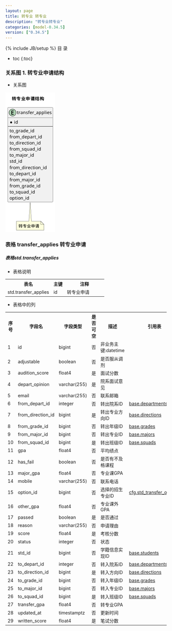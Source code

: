 ```yaml
---
layout: page
title: 转专业 转专业
description: "转专业转专业"
categories: [model-0.34.5]
version: ["0.34.5"]
---
```

{% include JB/setup %}
 目  录

* toc
{:toc}


### 关系图 1. 转专业申请结构
  * 关系图

![转专业申请结构](images/transfer.png)



### 表格 transfer_applies 转专业申请
<div class="card card-info">
  <div class="card-header"><h5 id="table_std.transfer_applies">表格std.transfer_applies</h5></div>
  <div class="card-body">
<ul>
  <li>表格说明</li>
</ul>

<table class="table table-bordered table-striped table-condensed ">
<tr><th class="info_header">表名</th><th class="info_header">主键</th><th class="info_header" style="width:40%">注释</th>  </tr>
<tr><td>std.transfer_applies</td><td>id</td><td>转专业申请</td>  </tr>
</table>
<ul>
  <li>表格中的列</li>
</ul>
<table class="table table-bordered table-striped table-condensed">
<tr><th class="info_header text-center">序号</th><th class="info_header">字段名</th><th class="info_header">字段类型</th><th class="info_header text-center">是否可空</th><th class="info_header">描述</th><th class="info_header">引用表</th>  </tr>
<tr><td class="text-center">1</td><td>id</td><td>bigint</td><td class="text-center">否</td><td>非业务主键:datetime</td><td></td>  </tr>
<tr><td class="text-center">2</td><td>adjustable</td><td>boolean</td><td class="text-center">否</td><td>是否服从调剂</td><td></td>  </tr>
<tr><td class="text-center">3</td><td>audition_score</td><td>float4</td><td class="text-center">是</td><td>面试分数</td><td></td>  </tr>
<tr><td class="text-center">4</td><td>depart_opinion</td><td>varchar(255)</td><td class="text-center">是</td><td>院系面试意见</td><td></td>  </tr>
<tr><td class="text-center">5</td><td>email</td><td>varchar(255)</td><td class="text-center">否</td><td>联系邮箱</td><td></td>  </tr>
<tr><td class="text-center">6</td><td>from_depart_id</td><td>integer</td><td class="text-center">否</td><td>转出院系ID</td><td>            <a href="/model/base/common/user.html#表格-departments-部门组织机构信息">base.departments</a>
</td>  </tr>
<tr><td class="text-center">7</td><td>from_direction_id</td><td>bigint</td><td class="text-center">是</td><td>转出专业方向ID</td><td>            <a href="/model/base/edu/core.html#表格-directions-方向信息 专业领域">base.directions</a>
</td>  </tr>
<tr><td class="text-center">8</td><td>from_grade_id</td><td>bigint</td><td class="text-center">否</td><td>转出年级ID</td><td>            <a href="/model/base/std/core.html#表格-grades-年级">base.grades</a>
</td>  </tr>
<tr><td class="text-center">9</td><td>from_major_id</td><td>bigint</td><td class="text-center">否</td><td>转出专业ID</td><td>            <a href="/model/base/edu/core.html#表格-majors-专业">base.majors</a>
</td>  </tr>
<tr><td class="text-center">10</td><td>from_squad_id</td><td>bigint</td><td class="text-center">是</td><td>转出班级ID</td><td>            <a href="/model/base/std/core.html#表格-squads-学生行政班级信息">base.squads</a>
</td>  </tr>
<tr><td class="text-center">11</td><td>gpa</td><td>float4</td><td class="text-center">否</td><td>平均绩点</td><td></td>  </tr>
<tr><td class="text-center">12</td><td>has_fail</td><td>boolean</td><td class="text-center">否</td><td>是否有不及格课程</td><td></td>  </tr>
<tr><td class="text-center">13</td><td>major_gpa</td><td>float4</td><td class="text-center">否</td><td>专业课GPA</td><td></td>  </tr>
<tr><td class="text-center">14</td><td>mobile</td><td>varchar(255)</td><td class="text-center">否</td><td>联系电话</td><td></td>  </tr>
<tr><td class="text-center">15</td><td>option_id</td><td>bigint</td><td class="text-center">否</td><td>选择的招生专业ID</td><td>            <a href="/model/cfg/transfer.config/all.html#表格-std_transfer_options-转专业招收专业">cfg.std_transfer_options</a>
</td>  </tr>
<tr><td class="text-center">16</td><td>other_gpa</td><td>float4</td><td class="text-center">否</td><td>专业课外GPA</td><td></td>  </tr>
<tr><td class="text-center">17</td><td>passed</td><td>boolean</td><td class="text-center">是</td><td>是否通过</td><td></td>  </tr>
<tr><td class="text-center">18</td><td>reason</td><td>varchar(255)</td><td class="text-center">否</td><td>申请理由</td><td></td>  </tr>
<tr><td class="text-center">19</td><td>score</td><td>float4</td><td class="text-center">是</td><td>考核分数</td><td></td>  </tr>
<tr><td class="text-center">20</td><td>status</td><td>integer</td><td class="text-center">否</td><td>状态</td><td></td>  </tr>
<tr><td class="text-center">21</td><td>std_id</td><td>bigint</td><td class="text-center">否</td><td>学籍信息实现ID</td><td>            <a href="/model/base/std/core.html#表格-students-学籍信息实现">base.students</a>
</td>  </tr>
<tr><td class="text-center">22</td><td>to_depart_id</td><td>integer</td><td class="text-center">否</td><td>转入院系ID</td><td>            <a href="/model/base/common/user.html#表格-departments-部门组织机构信息">base.departments</a>
</td>  </tr>
<tr><td class="text-center">23</td><td>to_direction_id</td><td>bigint</td><td class="text-center">是</td><td>转入方向ID</td><td>            <a href="/model/base/edu/core.html#表格-directions-方向信息 专业领域">base.directions</a>
</td>  </tr>
<tr><td class="text-center">24</td><td>to_grade_id</td><td>bigint</td><td class="text-center">否</td><td>转入年级ID</td><td>            <a href="/model/base/std/core.html#表格-grades-年级">base.grades</a>
</td>  </tr>
<tr><td class="text-center">25</td><td>to_major_id</td><td>bigint</td><td class="text-center">否</td><td>转入专业ID</td><td>            <a href="/model/base/edu/core.html#表格-majors-专业">base.majors</a>
</td>  </tr>
<tr><td class="text-center">26</td><td>to_squad_id</td><td>bigint</td><td class="text-center">是</td><td>转入班级ID</td><td>            <a href="/model/base/std/core.html#表格-squads-学生行政班级信息">base.squads</a>
</td>  </tr>
<tr><td class="text-center">27</td><td>transfer_gpa</td><td>float4</td><td class="text-center">否</td><td>转专业GPA</td><td></td>  </tr>
<tr><td class="text-center">28</td><td>updated_at</td><td>timestamptz</td><td class="text-center">否</td><td>更新时间</td><td></td>  </tr>
<tr><td class="text-center">29</td><td>written_score</td><td>float4</td><td class="text-center">是</td><td>笔试分数</td><td></td>  </tr>
</table>


  </div>
</div>
